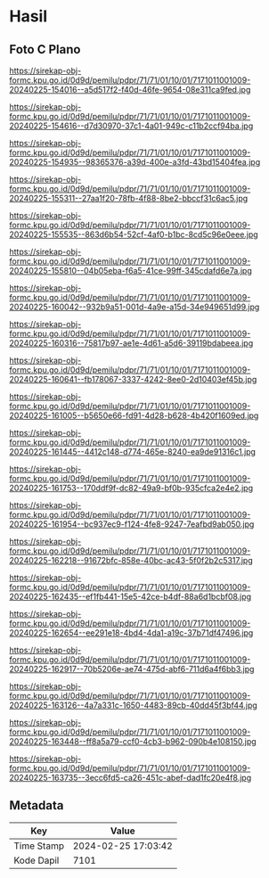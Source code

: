 # Hasil

## Foto C Plano

https://sirekap-obj-formc.kpu.go.id/0d9d/pemilu/pdpr/71/71/01/10/01/7171011001009-20240225-154016--a5d517f2-f40d-46fe-9654-08e311ca9fed.jpg

https://sirekap-obj-formc.kpu.go.id/0d9d/pemilu/pdpr/71/71/01/10/01/7171011001009-20240225-154616--d7d30970-37c1-4a01-949c-c11b2ccf94ba.jpg

https://sirekap-obj-formc.kpu.go.id/0d9d/pemilu/pdpr/71/71/01/10/01/7171011001009-20240225-154935--98365376-a39d-400e-a3fd-43bd15404fea.jpg

https://sirekap-obj-formc.kpu.go.id/0d9d/pemilu/pdpr/71/71/01/10/01/7171011001009-20240225-155311--27aa1f20-78fb-4f88-8be2-bbccf31c6ac5.jpg

https://sirekap-obj-formc.kpu.go.id/0d9d/pemilu/pdpr/71/71/01/10/01/7171011001009-20240225-155535--863d6b54-52cf-4af0-b1bc-8cd5c96e0eee.jpg

https://sirekap-obj-formc.kpu.go.id/0d9d/pemilu/pdpr/71/71/01/10/01/7171011001009-20240225-155810--04b05eba-f6a5-41ce-99ff-345cdafd6e7a.jpg

https://sirekap-obj-formc.kpu.go.id/0d9d/pemilu/pdpr/71/71/01/10/01/7171011001009-20240225-160042--932b9a51-001d-4a9e-a15d-34e949651d99.jpg

https://sirekap-obj-formc.kpu.go.id/0d9d/pemilu/pdpr/71/71/01/10/01/7171011001009-20240225-160316--75817b97-ae1e-4d61-a5d6-39119bdabeea.jpg

https://sirekap-obj-formc.kpu.go.id/0d9d/pemilu/pdpr/71/71/01/10/01/7171011001009-20240225-160641--fb178067-3337-4242-8ee0-2d10403ef45b.jpg

https://sirekap-obj-formc.kpu.go.id/0d9d/pemilu/pdpr/71/71/01/10/01/7171011001009-20240225-161005--b5650e66-fd91-4d28-b628-4b420f1609ed.jpg

https://sirekap-obj-formc.kpu.go.id/0d9d/pemilu/pdpr/71/71/01/10/01/7171011001009-20240225-161445--4412c148-d774-465e-8240-ea9de91316c1.jpg

https://sirekap-obj-formc.kpu.go.id/0d9d/pemilu/pdpr/71/71/01/10/01/7171011001009-20240225-161753--170ddf9f-dc82-49a9-bf0b-935cfca2e4e2.jpg

https://sirekap-obj-formc.kpu.go.id/0d9d/pemilu/pdpr/71/71/01/10/01/7171011001009-20240225-161954--bc937ec9-f124-4fe8-9247-7eafbd9ab050.jpg

https://sirekap-obj-formc.kpu.go.id/0d9d/pemilu/pdpr/71/71/01/10/01/7171011001009-20240225-162218--91672bfc-858e-40bc-ac43-5f0f2b2c5317.jpg

https://sirekap-obj-formc.kpu.go.id/0d9d/pemilu/pdpr/71/71/01/10/01/7171011001009-20240225-162435--ef1fb441-15e5-42ce-b4df-88a6d1bcbf08.jpg

https://sirekap-obj-formc.kpu.go.id/0d9d/pemilu/pdpr/71/71/01/10/01/7171011001009-20240225-162654--ee291e18-4bd4-4da1-a19c-37b71df47496.jpg

https://sirekap-obj-formc.kpu.go.id/0d9d/pemilu/pdpr/71/71/01/10/01/7171011001009-20240225-162917--70b5206e-ae74-475d-abf6-711d6a4f6bb3.jpg

https://sirekap-obj-formc.kpu.go.id/0d9d/pemilu/pdpr/71/71/01/10/01/7171011001009-20240225-163126--4a7a331c-1650-4483-89cb-40dd45f3bf44.jpg

https://sirekap-obj-formc.kpu.go.id/0d9d/pemilu/pdpr/71/71/01/10/01/7171011001009-20240225-163448--ff8a5a79-ccf0-4cb3-b962-090b4e108150.jpg

https://sirekap-obj-formc.kpu.go.id/0d9d/pemilu/pdpr/71/71/01/10/01/7171011001009-20240225-163735--3ecc6fd5-ca26-451c-abef-dad1fc20e4f8.jpg


## Metadata

| Key        | Value               |
| ---------- | ------------------- |
| Time Stamp | 2024-02-25 17:03:42 |
| Kode Dapil | 7101                |




